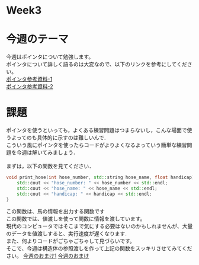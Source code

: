# Week3
# 今週のテーマ
今週はポインタについて勉強します。<br>
ポインタについて詳しく語るのは大変なので、以下のリンクを参考にしてください。<br>
[ポインタ参考資料-1](https://bi.biopapyrus.jp/cpp/syntax/pointer.html)<br>
[ポインタ参考資料-2](https://qiita.com/yokoto/items/5672ff20b63815728d90)<br>
# 課題
ポインタを使うといっても，よくある練習問題はつまらないし，こんな場面で使うよってのも具体的に示すのは難しいんで．<br>
こういう風にポインタを使ったらコードがよりよくなるよっていう簡単な練習問題を今週は解いてみましょう．<br>
<br>
まずは，以下の関数を見てください．<br>
~~~cpp
void print_hose(int hose_number, std::string hose_name, float handicap){
    std::cout << "hose_number: " << hose_number << std::endl;
    std::cout << "hose_name: " << hose_name << std::endl;
    std::cout << "handicap: " << handicap << std::endl;
}
~~~
この関数は、馬の情報を出力する関数です<br>
この関数では、値渡しを使って関数に情報を渡しています。<br>
現代のコンピュータではそこまで気にする必要はないのかもしれませんが、大量のデータを値渡しすると、実行速度が遅くなります.<br>
また、何よりコードがごちゃごちゃして見づらいです。<br>
そこで、今週は構造体の参照渡しを作って上記の関数をスッキリさせてみてください。
[今週のおまけ1](https://www.youtube.com/watch?v=TMFBHVxwpJQ)
[今週のおまけ](https://www.youtube.com/watch?v=6FV5A_7Nwt4)

